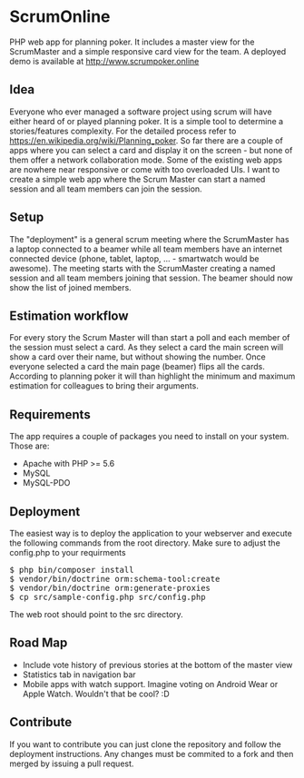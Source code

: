 # ScrumOnline
PHP web app for planning poker. It includes a master view for the ScrumMaster and a simple responsive card view for the team. A deployed demo is available at http://www.scrumpoker.online 

## Idea

Everyone who ever managed a software project using scrum will have either heard of or played planning poker. It is a simple tool to determine a stories/features complexity. For the detailed process refer to https://en.wikipedia.org/wiki/Planning_poker. So far there are a couple of apps where you can select a card and display it on the screen - but none of them offer a network collaboration mode. Some of the existing web apps are nowhere near responsive or come with too overloaded UIs. I want to create a simple web app where the Scrum Master can start a named session and all team members can join the session.

## Setup

The "deployment" is a general scrum meeting where the ScrumMaster has a laptop connected to a beamer while all team members have an internet connected device (phone, tablet, laptop, ... - smartwatch would be awesome). The meeting starts with the ScrumMaster creating a named session and all team members joining that session. The beamer should now show the list of joined members.

## Estimation workflow

For every story the Scrum Master will than start a poll and each member of the session must select a card. As they select a card the main screen will show a card over their name, but without showing the number. Once everyone selected a card the main page (beamer) flips all the cards. According to planning poker it will than highlight the minimum and maximum estimation for colleagues to bring their arguments.

## Requirements
The app requires a couple of packages you need to install on your system. Those are:
- Apache with PHP >= 5.6
- MySQL
- MySQL-PDO

## Deployment
The easiest way is to deploy the application to your webserver and execute the following commands from the root directory. Make sure to adjust the config.php to your requirments
<pre>
$ php bin/composer install
$ vendor/bin/doctrine orm:schema-tool:create
$ vendor/bin/doctrine orm:generate-proxies
$ cp src/sample-config.php src/config.php
</pre>
The web root should point to the src directory.

## Road Map
* Include vote history of previous stories at the bottom of the master view
* Statistics tab in navigation bar
* Mobile apps with watch support. Imagine voting on Android Wear or Apple Watch. Wouldn't that be cool? :D

## Contribute
If you want to contribute you can just clone the repository and follow the deployment instructions. Any changes must be commited to a fork and then merged by issuing a pull request.

